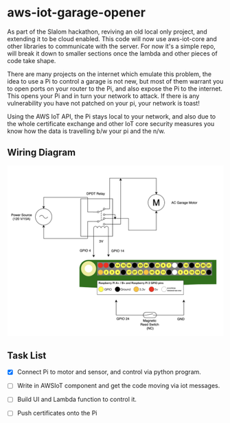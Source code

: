# aws-iot-garage-opener

As part of the Slalom hackathon, reviving an old local only project, and extending it to be cloud enabled. This code will now use aws-iot-core and other libraries to communicate with the server. For now it's a simple repo, will break it down to smaller sections once the lambda and other pieces of code take shape.

There are many projects on the internet which emulate this problem, the idea to use a Pi to control a garage is not new, but most of them warrant you to open ports on your router to the Pi, and also expose the Pi to the internet. This opens your Pi and in turn your network to attack. If there is any vulnerability you have not patched on your pi, your network is toast!

Using the AWS IoT API, the Pi stays local to your network, and also due to the whole certificate exchange and other IoT core security measures you know how the data is travelling b/w your pi and the n/w.   

## Wiring Diagram

![Alt text](motor-pi-wiring-diagram.png?raw=true "Motor-Relay-Pi Wiring Diagram")

## Task List

 - [X] Connect Pi to motor and sensor, and control via python program.
 - [ ] Write in AWSIoT component and get the code moving via iot messages.
 - [ ] Build UI and Lambda function to control it.
 - [ ] Push certificates onto the Pi   

 
